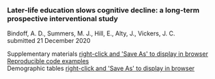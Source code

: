 ### Later-life education slows cognitive decline: a long-term prospective interventional study
Bindoff, A. D., Summers, M. J., Hill, E., Alty, J., Vickers, J. C.  
submitted 21 December 2020  


Supplementary materials [right-click and 'Save As' to display in browser](https://raw.githubusercontent.com/ABindoff/thbp_7years/master/supplementary_materials.html)  
[Reproducible code examples](https://github.com/ABindoff/thbp_7years/blob/master/reproducible_code_examples.R)  
Demographic tables [right-click and 'Save As' to display in browser](https://raw.githubusercontent.com/ABindoff/thbp_7years/master/demographics_and_cognitive_tests.html)  
